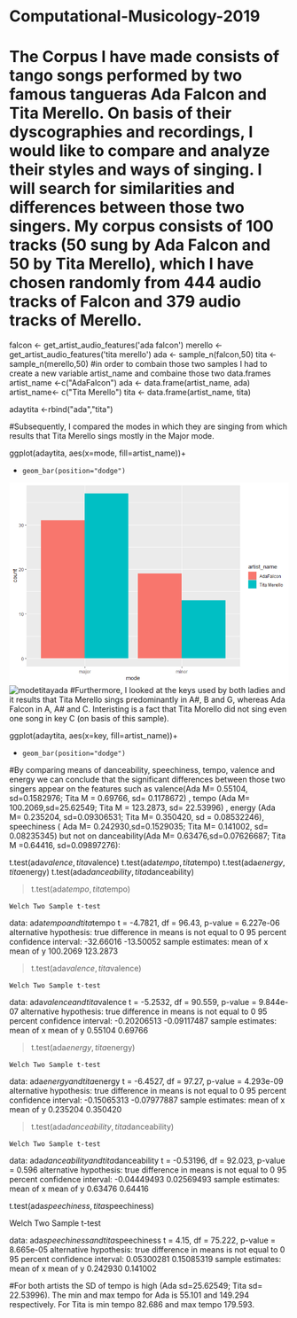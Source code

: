 # Computational-Musicology-2019
# The Corpus I have made consists of tango songs performed by two famous tangueras Ada Falcon and Tita Merello. On basis of their dyscographies and recordings, I would like to compare and analyze their styles and ways of singing. I will search for similarities and differences between those two singers. My corpus consists of 100 tracks (50 sung by Ada Falcon and 50 by Tita Merello), which I have chosen randomly from 444 audio tracks of Falcon and 379 audio tracks of Merello. 
falcon <- get_artist_audio_features('ada falcon')
merello <- get_artist_audio_features('tita merello')
ada <- sample_n(falcon,50)
tita <- sample_n(merello,50)
#in order to combain those two samples I had to create a new variable artist_name and combaine those two data.frames 
artist_name <-c("AdaFalcon")
ada <- data.frame(artist_name, ada)
artist_name<- c("Tita Merello")
tita <- data.frame(artist_name, tita)

adaytita <-rbind("ada","tita")

#Subsequently, I compared the modes in which they are singing from which results that Tita Merello sings mostly in the Major mode. 

ggplot(adaytita, aes(x=mode, fill=artist_name))+
+     geom_bar(position="dodge")
![modetitayada](modetitayada.png)
![modetitayada](relative/path/to/img.jpg?raw=true "modetitayada")
#Furthermore, I looked at the keys used by both ladies and it results that Tita Merello sings predominantly in A#, B and G, whereas Ada Falcon in A, A# and C. Interisting is a fact that Tita Morello did not sing even one song in key C (on basis of this sample). 

ggplot(adaytita, aes(x=key, fill=artist_name))+
+     geom_bar(position="dodge")


#By comparing means of danceability, speechiness, tempo, valence and energy we can conclude that the significant differences between those two singers appear on the features such as valence(Ada M= 0.55104, sd=0.1582976; Tita M = 0.69766, sd= 0.1178672) , tempo (Ada M= 100.2069,sd=25.62549; Tita M = 123.2873, sd= 22.53996) , energy (Ada M= 0.235204, sd=0.09306531; Tita M= 0.350420, sd = 0.08532246), speechiness ( Ada M= 0.242930,sd=0.1529035; Tita M= 0.141002, sd= 0.08235345) but not on danceability(Ada M= 0.63476,sd=0.07626687; Tita M =0.64416, sd=0.09897276): 

t.test(ada$valence,tita$valence)
t.test(ada$tempo,tita$tempo)
t.test(ada$energy,tita$energy)
t.test(ada$danceability,tita$danceability)
 
> t.test(ada$tempo,tita$tempo)

	Welch Two Sample t-test

data:  ada$tempo and tita$tempo
t = -4.7821, df = 96.43, p-value = 6.227e-06
alternative hypothesis: true difference in means is not equal to 0
95 percent confidence interval:
 -32.66016 -13.50052
sample estimates:
mean of x mean of y 
 100.2069  123.2873 

> t.test(ada$valence,tita$valence)

	Welch Two Sample t-test

data:  ada$valence and tita$valence
t = -5.2532, df = 90.559, p-value = 9.844e-07
alternative hypothesis: true difference in means is not equal to 0
95 percent confidence interval:
 -0.20206513 -0.09117487
sample estimates:
mean of x mean of y 
  0.55104   0.69766 


> t.test(ada$energy,tita$energy)

	Welch Two Sample t-test

data:  ada$energy and tita$energy
t = -6.4527, df = 97.27, p-value = 4.293e-09
alternative hypothesis: true difference in means is not equal to 0
95 percent confidence interval:
 -0.15065313 -0.07977887
sample estimates:
mean of x mean of y 
 0.235204  0.350420 

> t.test(ada$danceability,tita$danceability)

	Welch Two Sample t-test

data:  ada$danceability and tita$danceability
t = -0.53196, df = 92.023, p-value = 0.596
alternative hypothesis: true difference in means is not equal to 0
95 percent confidence interval:
 -0.04449493  0.02569493
sample estimates:
mean of x mean of y 
  0.63476   0.64416 
  
t.test(ada$speechiness, tita$speechiness)

  Welch Two Sample t-test

data:  ada$speechiness and tita$speechiness
t = 4.15, df = 75.222, p-value = 8.665e-05
alternative hypothesis: true difference in means is not equal to 0
95 percent confidence interval:
 0.05300281 0.15085319
sample estimates:
mean of x mean of y 
 0.242930  0.141002 


#For both artists the SD of tempo is high (Ada sd=25.62549; Tita sd= 22.53996). The min and max tempo for Ada is 55.101 and 149.294 respectively. For Tita is min tempo 82.686 and max tempo 179.593.   

 



